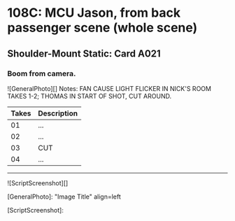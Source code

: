# 108C: MCU Jason, from back passenger scene (whole scene)

## Shoulder-Mount Static: Card A021

### Boom from camera.

![GeneralPhoto][]
Notes: FAN CAUSE LIGHT FLICKER IN NICK'S ROOM TAKES 1-2; THOMAS IN START OF SHOT, CUT AROUND.

| Takes | Description |
|:---|:----|
| 01 | ... |
| 02 | ... | 
| 03 | CUT |
| 04 | ... |

----

![ScriptScreenshot][]


[GeneralPhoto]:  "Image Title" align=left

[ScriptScreenshot]: 